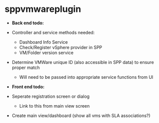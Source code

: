# sppvmwareplugin

* __Back end todo:__
* Controller and service methods needed:
  * Dashboard Info Service
  * Check/Register vSphere provider in SPP
  * VM/Folder version service
* Determine VMWare unique ID (also accessible in SPP data) to ensure proper match
  * Will need to be passed into appropriate service functions from UI

* __Front end todo:__
* Seperate registration screen or dialog
   * Link to this from main view screen
* Create main view/dashboard (show all vms with SLA associations?)
